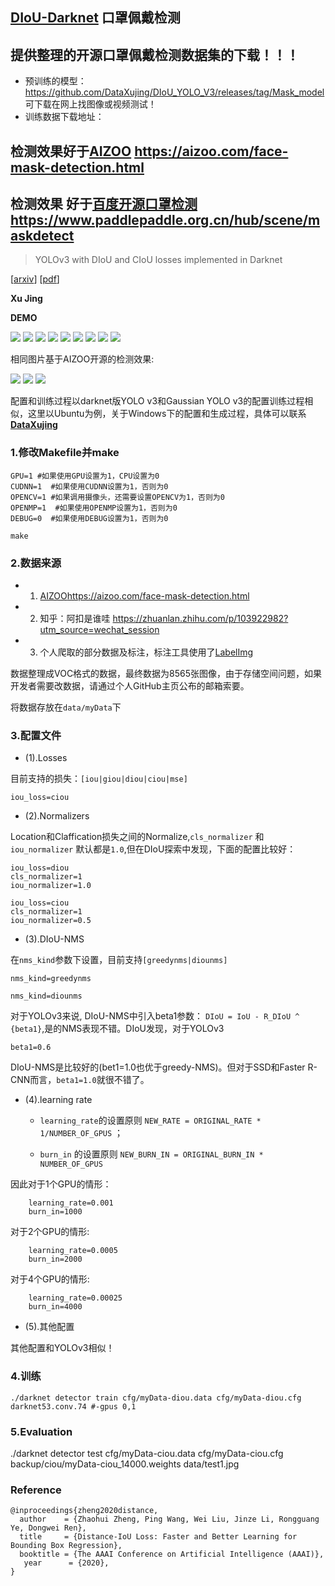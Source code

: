 ## [DIoU-Darknet](https://github.com/Zzh-tju/DIoU-darknet) 口罩佩戴检测

## 提供整理的开源口罩佩戴检测数据集的下载！！！

+ 预训练的模型： <https://github.com/DataXujing/DIoU_YOLO_V3/releases/tag/Mask_model> 可下载在网上找图像或视频测试！
+ 训练数据下载地址：

## 检测效果**好于**[AIZOO](https://aizoo.com/face-mask-detection.html) <https://aizoo.com/face-mask-detection.html>

## 检测效果 **好于**[百度开源口罩检测](https://www.paddlepaddle.org.cn/hub/scene/maskdetect) <https://www.paddlepaddle.org.cn/hub/scene/maskdetect>

> YOLOv3 with DIoU and CIoU losses implemented in Darknet

[[arxiv](https://arxiv.org/abs/1911.08287)] [[pdf](https://arxiv.org/pdf/1911.08287.pdf)]

**Xu Jing**

**DEMO**

![](test_res/predictions.jpg)
![](test_res/predictions3.jpg)
![](test_res/predictions4.jpg)
![](test_res/predictions5.jpg)
![](test_res/predictions6.jpg)
![](test_res/predictions7.jpg)
![](test_res/predictions8.jpg)
![](test_res/predictions9.jpg)
![](test_res/predictions10.jpg)

相同图片基于AIZOO开源的检测效果:

![](test_res/AIZoo1.jpg)
![](test_res/AIZ002.jpg)
![](test_res/AIZoo3.jpg)



配置和训练过程以darknet版YOLO v3和Gaussian YOLO v3的配置训练过程相似，这里以Ubuntu为例，关于Windows下的配置和生成过程，具体可以联系[**DataXujing**](https://github.com/DataXujing)

### 1.修改Makefile并make

```shell
GPU=1 #如果使用GPU设置为1，CPU设置为0
CUDNN=1  #如果使用CUDNN设置为1，否则为0
OPENCV=1 #如果调用摄像头，还需要设置OPENCV为1，否则为0
OPENMP=1  #如果使用OPENMP设置为1，否则为0
DEBUG=0  #如果使用DEBUG设置为1，否则为0
```

```shell
make
```


### 2.数据来源

+ 1. [AIZOO](https://aizoo.com/face-mask-detection.html)<https://aizoo.com/face-mask-detection.html>

+ 2. 知乎：阿扣是谁哇 <https://zhuanlan.zhihu.com/p/103922982?utm_source=wechat_session>

+ 3. 个人爬取的部分数据及标注，标注工具使用了[LabelImg](https://github.com/tzutalin/labelImg)

数据整理成VOC格式的数据，最终数据为8565张图像，由于存储空间问题，如果开发者需要改数据，请通过个人GitHub主页公布的邮箱索要。

将数据存放在`data/myData`下

### 3.配置文件

+ (1).Losses

目前支持的损失：`[iou|giou|diou|ciou|mse]`

```
iou_loss=ciou
```
+ (2).Normalizers

Location和Claffication损失之间的Normalize,`cls_normalizer` 和`iou_normalizer` 默认都是`1.0`,但在DIoU探索中发现，下面的配置比较好：

```
iou_loss=diou
cls_normalizer=1
iou_normalizer=1.0
```
```
iou_loss=ciou
cls_normalizer=1
iou_normalizer=0.5
```

+ (3).DIoU-NMS


在`nms_kind`参数下设置，目前支持`[greedynms|diounms]`

```
nms_kind=greedynms
```
```
nms_kind=diounms
```

对于YOLOv3来说, DIoU-NMS中引入beta1参数： `DIoU = IoU - R_DIoU ^ {beta1}`,是的NMS表现不错。DIoU发现，对于YOLOv3

```
beta1=0.6
```

DIoU-NMS是比较好的(bet1=1.0也优于greedy-NMS)。但对于SSD和Faster R-CNN而言，`beta1=1.0`就很不错了。


+ (4).learning rate

    - `learning_rate`的设置原则 `NEW_RATE = ORIGINAL_RATE * 1/NUMBER_OF_GPUS` ；  

    - `burn_in` 的设置原则 `NEW_BURN_IN = ORIGINAL_BURN_IN * NUMBER_OF_GPUS`

因此对于1个GPU的情形：

```
    learning_rate=0.001
    burn_in=1000
```

对于2个GPU的情形:

```
    learning_rate=0.0005
    burn_in=2000
```

对于4个GPU的情形:

```
    learning_rate=0.00025
    burn_in=4000
```

+ (5).其他配置

其他配置和YOLOv3相似！


### 4.训练

```
./darknet detector train cfg/myData-diou.data cfg/myData-diou.cfg darknet53.conv.74 #-gpus 0,1
```

### 5.Evaluation


./darknet detector test  cfg/myData-ciou.data cfg/myData-ciou.cfg backup/ciou/myData-ciou_14000.weights data/test1.jpg


### Reference

```
@inproceedings{zheng2020distance,
  author    = {Zhaohui Zheng, Ping Wang, Wei Liu, Jinze Li, Rongguang Ye, Dongwei Ren},
  title     = {Distance-IoU Loss: Faster and Better Learning for Bounding Box Regression},
  booktitle = {The AAAI Conference on Artificial Intelligence (AAAI)},
   year      = {2020},
}
```
